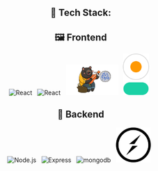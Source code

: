<h2 align="center"> 🔧 Tech Stack: </h2>

<div align="center">

## 🖼️ Frontend

<img src="https://img.icons8.com/color/48/000000/react-native.png" alt="React" width="80"/>&nbsp;&nbsp; <img src="https://img.icons8.com/color/48/000000/tailwindcss.png" alt="React" width="80"/>&nbsp;&nbsp; <img src="frontend/public/zustand.png" alt="Zustand" width="120"/>&nbsp;&nbsp;
<img src="frontend/public/daisyui.png" alt="daisyui" width="60"/>&nbsp;&nbsp;

## 🔧 Backend

<img src="https://img.icons8.com/color/48/000000/nodejs.png" alt="Node.js" width="80"/>&nbsp;&nbsp; <img src="https://img.icons8.com/?size=100&id=kg46nzoJrmTR&format=png&color=000000" alt="Express" width="80"/>&nbsp;&nbsp; <img src="https://img.icons8.com/?size=100&id=8rKdRqZFLurS&format=png&color=000000" alt="mongodb" width="70"/>&nbsp;&nbsp; <img src="frontend/public/socketio.png" alt="socketio" width="80"/>&nbsp;&nbsp;

</div>
